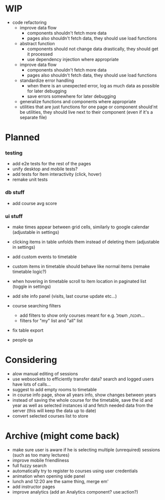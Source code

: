 # WIP

- code refactoring
  - improve data flow
    - components shouldn't fetch more data
    - pages also shouldn't fetch data, they should use load functions
  - abstract function
    - components should not change data drastically, they should get it processed
    - use dependency injection where appropriate
  - improve data flow
    - components shouldn't fetch more data
    - pages also shouldn't fetch data, they should use load functions
  - standardize error handling
    - when there is an unexpected error, log as much data as possible for later debugging
    - save errors somewhere for later debugging
  - generalize functions and components where appropriate
  - utilities that are just functions for one page or component should'nt be utilities, they should live next to their component (even if it's a separate file)

# Planned

### testing

- add e2e tests for the rest of the pages
- unify desktop and mobile tests?
- add tests for Item interactivity (click, hover)
- remake unit tests

### db stuff

- add course avg score

### ui stuff

- make times appear between grid cells, similarly to google calendar (adjustable in settings)
- clicking items in table unfolds them instead of deleting them (adjustable in settings)
- add custom events to timetable
- custom items in timetable should behave like normal items (remake timetable logic?)
- when hovering in timetable scroll to item location in paginated list (toggle in settings)

- add site info panel (visits, last course update etc...)
- course searching filters
  - add filters to show only courses meant for e.g. תוכנה, חשמל...
  - filters for "my" list and "all" list
- fix table export
- people qa

# Considering

- alow manual editing of sessions
- use websockets to efficiently transfer data? search and logged users have lots of calls...
- suggest to add empty rooms to timetable
- in course info page, show all years info, show changes between years
- instead of saving the whole course for the timetable, save the id and year as well as selected instances id and fetch needed data from the server (this will keep the data up to date)
- convert selected courses list to store

# Archive (might come back)

- make sure user is aware if he is selecting multiple (unrequired) sessions (such as too many lectures)
- improve mobile friendliness
- full fuzzy search
- automatically try to register to courses using user credentials
- animation when opening side panel
- lunch and 12:20 are the same thing, merge em'
- add instructor pages
- improve analytics (add an Analytics component? use:action?)
